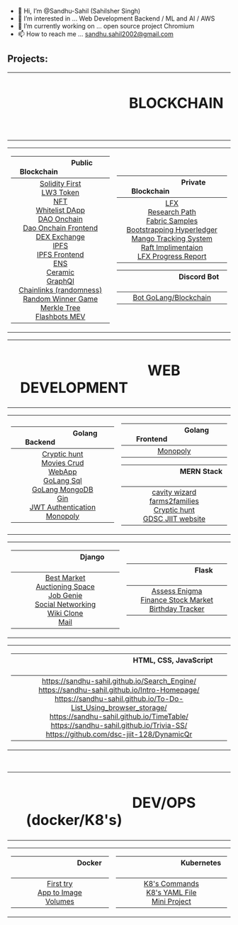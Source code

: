 - 👋 Hi, I’m @Sandhu-Sahil  (Sahilsher Singh)
- 👀 I’m interested in ... Web Development Backend / ML and AI / AWS
- 🌱 I’m currently working on ... open source project Chromium
- 📫 How to reach me ... sandhu.sahil2002@gmail.com

## Projects:

<div>
<table>
  <tr>
    <th align="center">
      <h1> &emsp; &emsp; &emsp;&emsp;&emsp;&emsp; &emsp; BLOCKCHAIN &emsp; &emsp;&emsp;&emsp;&emsp; &emsp; &emsp; </h1>
    </th>
  </tr>
</table>
</div>

<div>
<table> 
  <tr>
  <td align="center">

| &emsp; &emsp; &emsp; &emsp;&emsp; Public Blockchain &emsp;&emsp; &emsp; &emsp; &emsp; |
| :------------: |
| [Solidity First](https://github.com/Sandhu-Sahil/Blockchain-Solidity-1st) <br> [LW3 Token](https://github.com/Sandhu-Sahil/Token-Blockchain) <br> [NFT](https://github.com/Sandhu-Sahil/Basic-NFT) <br> [Whitelist DApp](https://github.com/Sandhu-Sahil/whitelist-dapp) <br> [DAO Onchain](https://github.com/Sandhu-Sahil/onchain-DAO) <br> [Dao Onchain Frontend](https://github.com/Sandhu-Sahil/onchain-DAO-frontend) <br> [DEX Exchange](https://github.com/Sandhu-Sahil/DEX-exchange-app) <br> [IPFS](https://github.com/Sandhu-Sahil/nft-ipfs) <br> [IPFS Frontend](https://github.com/Sandhu-Sahil/nft-ipfs-frontend) <br> [ENS](https://github.com/Sandhu-Sahil/ENS-app) <br> [Ceramic](https://github.com/Sandhu-Sahil/ceramic-Web3) <br> [GraphQl](https://github.com/Sandhu-Sahil/graph-QL) <br> [Chainlinks (randomness)](https://github.com/Sandhu-Sahil/randomness-by-chainlinks-VRF) <br> [Random Winner Game](https://github.com/Sandhu-Sahil/Random-Winner-Game-Blockchain) <br> [Merkle Tree](https://github.com/Sandhu-Sahil/merkle-tree) <br> [Flashbots MEV](https://github.com/Sandhu-Sahil/flashbots-MEV) <br> |

  </td>
  <td align="center">

| &emsp; &emsp; &emsp; &emsp;&emsp; Private Blockchain &emsp;&emsp; &emsp; &emsp; &emsp; |
| :------------: |
| [LFX](https://github.com/BiniWorld/Hyperledger-BiniBFT) <br> [Research Path](https://github.com/BiniWorld/Hyperledger-BiniBFT/tree/Blockchain-for-dummies) <br> [Fabric Samples](https://github.com/Sandhu-Sahil/fabric-samples) <br> [Bootstrapping Hyperledger](https://github.com/Sandhu-Sahil/bootstrapping-hyperledger) <br> [Mango Tracking System](https://github.com/Sandhu-Sahil/mango-tracking-sys) <br> [Raft Implimentaion](https://github.com/Sandhu-Sahil/raft-implementation) <br> [LFX Progress Report](https://github.com/Sandhu-Sahil/LFX-Hyperledger_progress-report) <br> |

| &emsp; &emsp; &emsp; &emsp; &emsp; &emsp; Discord Bot &emsp; &emsp; &emsp; &emsp; &emsp; &emsp; |
| :-------------: | 
| [Bot GoLang/Blockchain](https://github.com/Sandhu-Sahil/personal-discord-bot) <br> | 

  </td>
  </tr>
</table>
</div>

<div>
<table>
  <tr>
    <th align="center">
      <h1> &emsp; &emsp; &emsp; &emsp; &emsp; WEB DEVELOPMENT &emsp; &emsp; &emsp; &emsp; &emsp; </h1>
    </th>
  </tr>
</table>
</div>

<div>
<table>
  <tr>
  <td align="center">

| &emsp; &emsp; &emsp; &emsp; &emsp; Golang Backend &emsp; &emsp; &emsp; &emsp; &emsp; |
| :------------: |
| [Cryptic hunt](https://github.com/dsc-jiit-128/CrypticHunt) <br> [Movies Crud](https://github.com/Sandhu-Sahil/movies-crud-GoLang) <br>  [WebApp](https://github.com/Sandhu-Sahil/Go-WebApp-Handling) <br>  [GoLang Sql](https://github.com/Sandhu-Sahil/GoLang-Database) <br>  [GoLang MongoDB](https://github.com/Sandhu-Sahil/MongoDb-GoLang) <br>  [Gin](https://github.com/Sandhu-Sahil/Gin-Mongodb) <br>  [JWT Authentication](https://github.com/Sandhu-Sahil/jwt-Golang) <br>  [Monopoly](https://github.com/Sandhu-Sahil/Monopoly-Golang-Backend) <br> | 

  </td>
  <td align="center">

| &emsp; &emsp; &emsp; &emsp; &emsp; Golang Frontend &emsp; &emsp; &emsp; &emsp; &emsp; |
| :-------------: | 
| [Monopoly](https://github.com/Sandhu-Sahil/Monopoly-Golang-Frontend) <br> | 

| &emsp; &emsp; &emsp; &emsp; &emsp; &emsp; MERN Stack &emsp; &emsp; &emsp; &emsp; &emsp; &emsp; | 
| :---------------: |
| [cavity wizard](https://cavitywizard.com/) <br> [farms2families](https://play.google.com/store/apps/details?id=com.farms2families) <br> [Cryptic hunt](https://github.com/dsc-jiit-128/CrypticHunt) <br> [GDSC JIIT website](https://github.com/dsc-jiit-128/GDSC-128-Site) <br> |

  </td>
  </tr>
</table>
</div>

<div>
<table> 
  <tr>
  <td align="center">

| &emsp; &emsp; &emsp; &emsp; &emsp; &emsp; &emsp; Django &emsp; &emsp; &emsp; &emsp; &emsp; &emsp; &emsp; |
| :------------: |
| [Best Market](https://github.com/Sandhu-Sahil/GDSC-supermarket) <br> [Auctioning Space](https://github.com/Sandhu-Sahil/Auctioning_Space) <br> [Job Genie](https://github.com/Sandhu-Sahil/Job-Genie) <br> [Social Networking](https://github.com/Sandhu-Sahil/Social_Networking_Website) <br> [Wiki Clone](https://github.com/Sandhu-Sahil/Encyclopedia-WIKI) <br> [Mail](https://github.com/Sandhu-Sahil/SS-Mails) <br> |

  </td>
  <td align="center">

| &emsp; &emsp; &emsp; &emsp; &emsp; &emsp; &emsp; Flask &emsp; &emsp; &emsp; &emsp; &emsp; &emsp; &emsp; |
| :------------: |
| [Assess Enigma](https://github.com/Sandhu-Sahil/Assess_ENIGMA_......_Harvard_University) <br> [Finance Stock Market](https://github.com/Sandhu-Sahil/CS50x2021_Harvard_University/tree/master/Week-09%20%20Flask%2C%20Ajax%2C%20JSON/Finance%2C%20Stock%20Market) <br> [Birthday Tracker](https://github.com/Sandhu-Sahil/CS50x2021_Harvard_University/tree/master/Week-09%20%20Flask%2C%20Ajax%2C%20JSON/Birthday%20Database%20Tracker) <br> |

  </td>
  </tr>
</table>
</div>

<div>
<table>
  <tr>
    <td>

| &emsp; &emsp; &emsp; &emsp; &emsp; &emsp; &emsp; &emsp; &emsp; &emsp; &emsp; &emsp; &emsp; HTML, CSS, JavaScript &emsp; &emsp; &emsp; &emsp; &emsp; &emsp; &emsp; &emsp; &emsp; &emsp; &emsp; &emsp; &emsp; |
| :------------: |
| https://sandhu-sahil.github.io/Search_Engine/ <br> https://sandhu-sahil.github.io/Intro-Homepage/ <br> https://sandhu-sahil.github.io/To-Do-List_Using_browser_storage/ <br> https://sandhu-sahil.github.io/TimeTable/ <br> https://sandhu-sahil.github.io/Trivia-SS/ <br> https://github.com/dsc-jiit-128/DynamicQr <br> |

   </td>
  </tr> 
</table>
</div>

<br>

<div>
<table>
  <tr>
    <th align="center">
      <h1> &emsp; &emsp; &emsp; &emsp; &emsp; DEV/OPS (docker/K8's) &emsp; &emsp; &emsp; &emsp; &emsp; </h1>
    </th>
  </tr>
</table>
</div>

<div>
<table> 
  <tr>
  <td align="center">

| &emsp; &emsp; &emsp; &emsp; &emsp;&emsp;&emsp; Docker &emsp;&emsp;&emsp; &emsp; &emsp; &emsp; &emsp; |
| :------------: |
| [First try](https://github.com/Sandhu-Sahil/docker_first-try) <br> [App to Image](https://github.com/Sandhu-Sahil/Docker_app-to-image) <br> [Volumes](https://github.com/Sandhu-Sahil/Docker-volumes) <br> |

  </td>
  <td align="center">

| &emsp; &emsp; &emsp; &emsp; &emsp;&emsp;&emsp; Kubernetes &emsp;&emsp;&emsp; &emsp; &emsp; &emsp; &emsp; |
| :------------: |
| [K8's Commands](https://github.com/Sandhu-Sahil/commands-k8s) <br> [K8's YAML File](https://github.com/Sandhu-Sahil/yaml-k8s) <br> [Mini Project](https://github.com/Sandhu-Sahil/project-k8s) <br> |

  </td>
  </tr>
</table>
</div>

<!-- 💞️ I’m looking to collaborate on ...->


<!---
Sandhu-Sahil/Sandhu-Sahil is a ✨ special ✨ repository because its `README.md` (this file) appears on your GitHub profile.
You can click the Preview link to take a look at your changes.
--->
